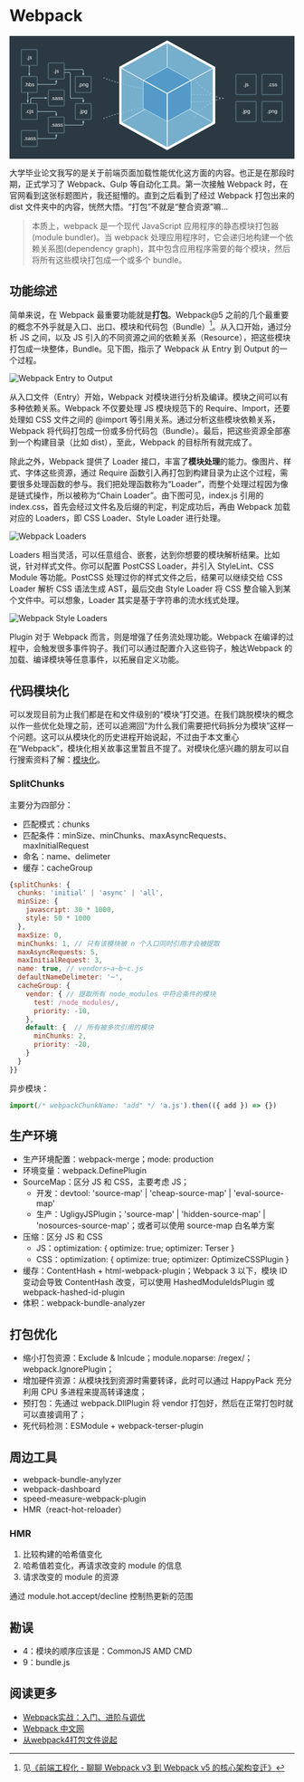 # Webpack

<div style="position: relative; padding: 20px; background: #2b3a42;">
  <div class="cube__container splash-viz__cube" style="width:180px;height:180px;padding-left:70.58823529411765px"><span class="cube cube--dark" style="width:120px;padding-bottom:60px"><figure class="cube__outer" style="width:120px;height:120px;transform:translateX(-50%) scale3d(1,1,1) rotateX(0deg) rotateY(7470deg) rotateZ(0deg)"><section class="cube__face" style="transform:rotateX(0deg) translateZ(60px);border-width:1px 1px 6px 6px"></section><section class="cube__face" style="transform:rotateX(-90deg) translateZ(60px);border-top-width:1px;border-right-width:1px;border-bottom-width:1px;border-left-width:1px"></section><section class="cube__face" style="transform:rotateX(90deg) translateZ(60px);border-width:6px 1px 1px 6px"></section><section class="cube__face" style="transform:rotateY(-90deg) translateZ(60px);border-width:1px"></section><section class="cube__face" style="transform:rotateY(90deg) translateZ(60px);border-width:1px 6px 6px 1px"></section><section class="cube__face" style="transform:rotateY(180deg) translateZ(60px);border-width:1px"></section></figure><figure class="cube__inner" style="width:120px;height:120px;transform:translateX(-50%) scale3d(0.5,0.5,0.5) rotateX(0deg) rotateY(-7470deg) rotateZ(0deg)"><section class="cube__face" style="transform:rotateX(0deg) translateZ(60px)"></section><section class="cube__face" style="transform:rotateX(-90deg) translateZ(60px)"></section><section class="cube__face" style="transform:rotateX(90deg) translateZ(60px)"></section><section class="cube__face" style="transform:rotateY(-90deg) translateZ(60px)"></section><section class="cube__face" style="transform:rotateY(90deg) translateZ(60px)"></section><section class="cube__face" style="transform:rotateY(180deg) translateZ(60px)"></section></figure></span></div>
  <style>
    <style>
    @-webkit-keyframes sbx-reset-in {}
    .cube {
        -webkit-box-sizing: border-box;
        position: relative;
        display: block;
        -webkit-transform-style: preserve-3d;
        transform-style: preserve-3d;
        -webkit-transform: rotateX(-33.5deg) rotateY(45deg);
        transform: rotateX(-33.5deg) rotateY(45deg)
    }
    .cube__inner,.cube__outer {
        -webkit-box-sizing: border-box;
        display: inline-block;
        -webkit-transform-style: preserve-3d;
        transform-style: preserve-3d;
        -webkit-transition: -webkit-transform 1000ms;
        transition: -webkit-transform 1000ms;
        transition: transform 1000ms;
        transition: transform 1000ms,-webkit-transform 1000ms
    }
    .cube__inner {
        -webkit-box-sizing: border-box;
        position: absolute;
        top: -2px;
        left: 0
    }
    .cube__face {
        -webkit-box-sizing: border-box;
        position: absolute;
        width: 100%;
        height: 100%;
        border: 1px solid #ffffff
    }
    .cube .cube__outer .cube__face {
        -webkit-box-sizing: border-box;
        background: rgba(141,214,249,0.5);
        -webkit-transition: border-width 0.2s;
        transition: border-width 0.2s;
        -webkit-transition-delay: 0.2s;
        transition-delay: 0.2s
    }
    .cube .cube__inner .cube__face {
        -webkit-box-sizing: border-box;
        background: #175d96;
        border: 2px solid #ffffff
    }
    .splash-viz {
        -webkit-box-sizing: border-box;
        position: relative;
        display: -webkit-box;
        display: -ms-flexbox;
        display: flex;
        height: calc(100vh - 55px);
        min-height: 320px;
        max-height: 720px;
        background: #2b3a42;
        -webkit-box-orient: vertical;
        -webkit-box-direction: normal;
        -ms-flex-direction: column;
        flex-direction: column;
        overflow: hidden
    }
    .splash-viz__cube {
        -webkit-box-sizing: border-box;
        position: absolute;
        left: 0;
        right: 0;
        top: 0;
        bottom: 0;
        margin: auto;
        z-index: 1
    }
  </style>
  <svg viewBox="0 100 1088 415" version="1.1">
    <g stroke-width="1" fill="none" fill-rule="evenodd">
        <g transform="translate(1002, 326)">
            <g>
                <use fill-opacity="0.1" fill="#526B78" fill-rule="evenodd" xlink:href="#path-1"></use>
                <rect stroke="#526B78" stroke-width="4" x="-2" y="-2" width="84" height="84" rx="3"></rect>
            </g>
            <text font-family="'Source Sans Pro', sans-serif" font-size="22" font-weight="500" fill="#FFFFFF">
                <tspan x="18.891" y="46.7096774">.png</tspan>
            </text>
        </g>
        <g transform="translate(1002, 214)">
            <g>
                <use fill-opacity="0.1" fill="#526B78" fill-rule="evenodd" xlink:href="#path-2"></use>
                <rect stroke="#526B78" stroke-width="4" x="-2" y="-2" width="84" height="84" rx="3"></rect>
            </g>
            <text font-family="'Source Sans Pro', sans-serif" font-size="22" font-weight="500" fill="#FFFFFF">
                <tspan x="22.532" y="46.7096774">.css</tspan>
            </text>
        </g>
        <g transform="translate(894, 326)">
            <g>
                <use fill-opacity="0.1" fill="#526B78" fill-rule="evenodd" xlink:href="#path-3"></use>
                <rect stroke="#526B78" stroke-width="4" x="-2" y="-2" width="84" height="84" rx="3"></rect>
            </g>
            <text font-family="'Source Sans Pro', sans-serif" font-size="22" font-weight="500" fill="#FFFFFF">
                <tspan x="21.817" y="46.7096774">.jpg</tspan>
            </text>
        </g>
        <g transform="translate(894, 214)">
            <g>
                <use fill-opacity="0.1" fill="#526B78" fill-rule="evenodd" xlink:href="#path-4"></use>
                <rect stroke="#526B78" stroke-width="4" x="-2" y="-2" width="84" height="84" rx="3"></rect>
            </g>
            <text font-family="'Source Sans Pro', sans-serif" font-size="22" font-weight="500" fill="#FFFFFF">
                <tspan x="29" y="46.7096774">.js</tspan>
            </text>
        </g>
        <g transform="translate(342, 225)" stroke="#7E8C94" stroke-width="4">
            <path d="M499.558824,86.52 C499.558824,86.52 484.852941,81.02 439.908088,109.436667 C394.963235,137.853333 380.992647,164.436667 380.992647,164.436667" stroke-dasharray="7"></path>
            <path d="M499.558824,86.0616667 C499.558824,86.0616667 484.852941,91.5616667 439.908088,63.145 C394.963235,34.7283333 380.992647,8.145 380.992647,8.145" stroke-dasharray="7"></path>
            <path d="M0.477941176,170.395 C0.477941176,170.395 169.382939,98.895 447.847936,98.895" stroke-dasharray="6"></path>
            <path d="M0.477941176,72.395 C0.477941176,72.395 169.382939,0.895 447.847936,0.895" stroke-dasharray="6" transform="translate(224.162939, 36.645000) scale(1, -1) translate(-224.162939, -36.645000) "></path>
        </g>
        <g transform="translate(228, 335)">
            <g>
                <use fill-opacity="0.1" fill="#526B78" fill-rule="evenodd" xlink:href="#path-5"></use>
                <rect stroke="#526B78" stroke-width="4" x="-2" y="-2" width="66" height="66" rx="3"></rect>
            </g>
            <text font-family="'Source Sans Pro', sans-serif" font-size="22" font-weight="500" fill="#FFFFFF">
                <tspan x="12.817" y="38">.jpg</tspan>
            </text>
        </g>
        <g transform="translate(228, 223)">
            <g>
                <use fill-opacity="0.1" fill="#526B78" fill-rule="evenodd" xlink:href="#path-6"></use>
                <rect stroke="#526B78" stroke-width="4" x="-2" y="-2" width="66" height="66" rx="3"></rect>
            </g>
            <text font-family="'Source Sans Pro', sans-serif" font-size="22" font-weight="500" fill="#FFFFFF">
                <tspan x="9.891" y="38">.png</tspan>
            </text>
        </g>
        <g transform="translate(302, 414.500000) scale(1, -1) translate(-302, -414.500000) translate(182, 404)">
            <rect fill="#BBDBEC" x="0" y="0" width="2" height="6"></rect>
            <rect fill="#BBDBEC" x="76" y="6" width="2" height="12"></rect>
            <rect fill="#BBDBEC" transform="translate(75.304690, 4.704683) rotate(-45) translate(-75.304690, -4.704683) " x="74.3046896" y="1.87968342" width="2" height="5.6500001"></rect>
            <rect fill="#BBDBEC" x="2" y="2" width="72" height="2"></rect>
            <polyline stroke="#BBDBEC" stroke-width="2" points="80 12 77 20.8000002 74 12"></polyline>
        </g>
        <g transform="translate(116, 391)">
            <g>
                <use fill-opacity="0.1" fill="#526B78" fill-rule="evenodd" xlink:href="#path-7"></use>
                <rect stroke="#526B78" stroke-width="4" x="-2" y="-2" width="66" height="66" rx="3"></rect>
            </g>
            <text font-family="'Source Sans Pro', sans-serif" font-size="22" font-weight="500" fill="#FFFFFF">
                <tspan x="8.076" y="38">.sass</tspan>
            </text>
        </g>
        <g transform="translate(116, 279)">
            <g>
                <use fill-opacity="0.1" fill="#526B78" fill-rule="evenodd" xlink:href="#path-8"></use>
                <rect stroke="#526B78" stroke-width="4" x="-2" y="-2" width="66" height="66" rx="3"></rect>
            </g>
            <text font-family="'Source Sans Pro', sans-serif" font-size="22" font-weight="500" fill="#FFFFFF">
                <tspan x="8.076" y="38">.sass</tspan>
            </text>
        </g>
        <g transform="translate(182, 201)">
            <rect fill="#BBDBEC" x="0" y="0" width="2" height="6"></rect>
            <rect fill="#BBDBEC" x="76" y="113" width="2" height="12"></rect>
            <rect fill="#BBDBEC" transform="translate(75.304690, 111.704683) rotate(-45) translate(-75.304690, -111.704683) " x="74.3046896" y="108.879683" width="2" height="5.6500001"></rect>
            <rect fill="#BBDBEC" x="26" y="109" width="48" height="2"></rect>
            <rect fill="#BBDBEC" transform="translate(24.704683, 108.304690) rotate(-45) translate(-24.704683, -108.304690) " x="23.7046835" y="105.47969" width="2" height="5.6500001"></rect>
            <rect fill="#BBDBEC" x="22" y="6" width="2" height="101"></rect>
            <rect fill="#BBDBEC" transform="translate(21.304690, 4.704683) rotate(-45) translate(-21.304690, -4.704683) " x="20.3046896" y="1.87968342" width="2" height="5.6500001"></rect>
            <rect fill="#BBDBEC" x="2" y="2" width="18" height="2"></rect>
            <polyline stroke="#BBDBEC" stroke-width="2" points="80 118 77 126.8 74 118"></polyline>
        </g>
        <g transform="translate(182, 189)">
            <rect fill="#BBDBEC" x="0" y="0" width="2" height="6"></rect>
            <rect fill="#BBDBEC" x="76" y="6" width="2" height="19"></rect>
            <rect fill="#BBDBEC" transform="translate(75.304690, 4.704683) rotate(-45) translate(-75.304690, -4.704683) " x="74.3046896" y="1.87968342" width="2" height="5.6500001"></rect>
            <rect fill="#BBDBEC" x="2" y="2" width="72" height="2"></rect>
            <polyline stroke="#BBDBEC" stroke-width="2" points="80 18 77 26.8000002 74 18"></polyline>
        </g>
        <g transform="translate(116, 167)">
            <g>
                <use fill-opacity="0.1" fill="#526B78" fill-rule="evenodd" xlink:href="#path-9"></use>
                <rect stroke="#526B78" stroke-width="4" x="-2" y="-2" width="66" height="66" rx="3"></rect>
            </g>
            <text font-family="'Source Sans Pro', sans-serif" font-size="22" font-weight="500" fill="#FFFFFF">
                <tspan x="20" y="38">.js</tspan>
            </text>
        </g>
        <g transform="translate(110, 470.500000) scale(1, -1) translate(-190, -470.500000) translate(150, 460)">
            <rect fill="#BBDBEC" x="0" y="0" width="2" height="6"></rect>
            <rect fill="#BBDBEC" x="76" y="6" width="2" height="12"></rect>
            <rect fill="#BBDBEC" transform="translate(75.304690, 4.704683) rotate(-45) translate(-75.304690, -4.704683) " x="74.3046896" y="1.87968342" width="2" height="5.6500001"></rect>
            <rect fill="#BBDBEC" x="2" y="2" width="72" height="2"></rect>
            <polyline stroke="#BBDBEC" stroke-width="2" points="80 12 77 20.8000002 74 12"></polyline>
        </g>
        <g transform="translate(4, 447)">
            <g>
                <use fill-opacity="0.1" fill="#526B78" fill-rule="evenodd" xlink:href="#path-10"></use>
                <rect stroke="#526B78" stroke-width="4" x="-2" y="-2" width="66" height="66" rx="3"></rect>
            </g>
            <text font-family="'Source Sans Pro', sans-serif" font-size="22" font-weight="500" fill="#FFFFFF">
                <tspan x="8.076" y="38">.sass</tspan>
            </text>
        </g>
        <g transform="translate(70, 363)">
            <rect fill="#BBDBEC" x="0" y="0" width="2" height="6"></rect>
            <rect fill="#BBDBEC" x="76" y="6" width="2" height="12"></rect>
            <rect fill="#BBDBEC" transform="translate(75.304690, 4.704683) rotate(-45) translate(-75.304690, -4.704683) " x="74.3046896" y="1.87968342" width="2" height="5.6500001"></rect>
            <rect fill="#BBDBEC" x="2" y="2" width="72" height="2"></rect>
            <polyline stroke="#BBDBEC" stroke-width="2" points="80 12 77 20.8000002 74 12"></polyline>
        </g>
        <g transform="translate(4, 335)">
            <g>
                <use fill-opacity="0.1" fill="#526B78" fill-rule="evenodd" xlink:href="#path-11"></use>
                <rect stroke="#526B78" stroke-width="4" x="-2" y="-2" width="66" height="66" rx="3"></rect>
            </g>
            <text font-family="'Source Sans Pro', sans-serif" font-size="22" font-weight="500" fill="#FFFFFF">
                <tspan x="15.38" y="38">.cjs</tspan>
            </text>
        </g>
        <g transform="translate(38, 307)">
            <rect fill="#BBDBEC" x="0" y="22" width="6" height="2"></rect>
            <rect fill="#BBDBEC" x="2" y="6" width="2" height="16"></rect>
            <rect fill="#BBDBEC" transform="translate(4.704683, 4.704683) rotate(45) translate(-4.704683, -4.704683) " x="3.70468347" y="1.87968342" width="2" height="5.6500001"></rect>
            <rect fill="#BBDBEC" x="6" y="2" width="62" height="2"></rect>
            <polyline stroke="#BBDBEC" stroke-width="2" transform="translate(66.400000, 3) rotate(270) translate(-66.400000, -3) " points="69.4000001 -1.4000001 66.4000001 7.4000001 63.4000001 -1.4000001"></polyline>
        </g>
        <g transform="translate(26, 289)">
            <polyline stroke="#BBDBEC" stroke-width="2" points="6 30 3 38.8000002 0 30"></polyline>
            <rect fill="#BBDBEC" x="2" y="0" width="2" height="39"></rect>
            <rect fill="#BBDBEC" x="0" y="0" width="6" height="2"></rect>
        </g>
        <g transform="translate(110, 246.500000) scale(1, -1) translate(-190, -246.500000) translate(150, 236)">
            <rect fill="#BBDBEC" x="0" y="0" width="2" height="6"></rect>
            <rect fill="#BBDBEC" x="76" y="6" width="2" height="12"></rect>
            <rect fill="#BBDBEC" transform="translate(75.304690, 4.704683) rotate(-45) translate(-75.304690, -4.704683) " x="74.3046896" y="1.87968342" width="2" height="5.6500001"></rect>
            <rect fill="#BBDBEC" x="2" y="2" width="72" height="2"></rect>
            <polyline stroke="#BBDBEC" stroke-width="2" points="80 12 77 20.8000002 74 12"></polyline>
        </g>
        <g transform="translate(4, 223)">
            <g>
                <use fill-opacity="0.1" fill="#526B78" fill-rule="evenodd" xlink:href="#path-12"></use>
                <rect stroke="#526B78" stroke-width="4" x="-2" y="-2" width="66" height="66" rx="3"></rect>
            </g>
            <text font-family="'Source Sans Pro', sans-serif" font-size="22" font-weight="500" fill="#FFFFFF">
                <tspan x="10.947" y="38">.hbs</tspan>
            </text>
        </g>
        <g transform="translate(32, 177)">
            <polyline stroke="#BBDBEC" stroke-width="2" points="6 30 3 38.8000002 0 30"></polyline>
            <rect fill="#BBDBEC" x="2" y="0" width="2" height="39"></rect>
            <rect fill="#BBDBEC" x="0" y="0" width="6" height="2"></rect>
        </g>
        <g transform="translate(4, 111)">
            <g>
                <use fill-opacity="0.1" fill="#526B78" fill-rule="evenodd" xlink:href="#path-13"></use>
                <rect stroke="#526B78" stroke-width="4" x="-2" y="-2" width="66" height="66" rx="3"></rect>
            </g>
            <text font-family="'Source Sans Pro', sans-serif" font-size="22" font-weight="500" fill="#FFFFFF">
                <tspan x="20" y="38">.js</tspan>
            </text>
        </g>
    </g>
  </svg>
</div>

大学毕业论文我写的是关于前端页面加载性能优化这方面的内容。也正是在那段时期，正式学习了 Webpack、Gulp 等自动化工具。第一次接触 Webpack 时，在官网看到这张标题图片，我还挺懵的。直到之后看到了经过 Webpack 打包出来的 dist 文件夹中的内容，恍然大悟。“打包”不就是“整合资源”嘛...

> 本质上，webpack 是一个现代 JavaScript 应用程序的静态模块打包器(module bundler)。当 webpack 处理应用程序时，它会递归地构建一个依赖关系图(dependency graph)，其中包含应用程序需要的每个模块，然后将所有这些模块打包成一个或多个 bundle。

## 功能综述

简单来说，在 Webpack 最重要功能就是**打包**。Webpack@5 之前的几个最重要的概念不外乎就是入口、出口、模块和代码包（Bundle）[^重要概念]。从入口开始，通过分析 JS 之间，以及 JS 引入的不同资源之间的依赖关系（Resource），把这些模块打包成一块整体，Bundle。见下图，指示了 Webpack 从 Entry 到 Output 的一个过程。

<img class="nb w80" alt="Webpack Entry to Output" src="https://cdn.jsdelivr.net/gh/Lionad-Morotar/blog-cdn/image/other/20200729011803.png" />

从入口文件（Entry）开始，Webpack 对模块进行分析及编译。模块之间可以有多种依赖关系。Webpack 不仅要处理 JS 模块规范下的 Require、Import，还要处理如 CSS 文件之间的  @import 等引用关系。通过分析这些模块依赖关系，Webpack 将代码打包成一份或多份代码包（Bundle）。最后，把这些资源全部塞到一个构建目录（比如 dist），至此，Webpack 的目标所有就完成了。

除此之外，Webpack 提供了 Loader 接口，丰富了**模块处理**的能力。像图片、样式、字体这些资源，通过 Require 函数引入再打包到构建目录为止这个过程，需要很多处理函数的参与。我们把处理函数称为“Loader”，而整个处理过程因为像是链式操作，所以被称为“Chain Loader”。由下图可见，index.js 引用的 index.css，首先会经过文件名及后缀的判定，判定成功后，再由 Webpack 加载对应的 Loaders，即 CSS Loader、Style Loader 进行处理。

<img class="nb w80" alt="Webpack Loaders" src="https://cdn.jsdelivr.net/gh/Lionad-Morotar/blog-cdn/image/other/20200729021114.png" />

Loaders 相当灵活，可以任意组合、嵌套，达到你想要的模块解析结果。比如说，针对样式文件。你可以配置 PostCSS Loader，并引入 StyleLint、CSS Module 等功能。PostCSS 处理过你的样式文件之后，结果可以继续交给 CSS Loader 解析 CSS 语法生成 AST，最后交由 Style Loader 将 CSS 整合输入到某个文件中。可以想象，Loader 其实是基于字符串的流水线式处理。

<img class="nb" alt="Webpack Style Loaders" src="https://cdn.jsdelivr.net/gh/Lionad-Morotar/blog-cdn/image/other/20200729022653.png" />

Plugin 对于 Webpack 而言，则是增强了任务流处理功能。Webpack 在编译的过程中，会触发很多事件钩子。我们可以通过配置介入这些钩子，触达Webpack 的加载、编译模块等任意事件，以拓展自定义功能。

## 代码模块化

可以发现目前为止我们都是在和文件级别的“模块”打交道。在我们跳脱模块的概念以作一些优化处理之前，还可以追溯回“为什么我们需要把代码拆分为模块”这样一个问题。这可以从模块化的历史进程开始说起，不过由于本文重心在“Webpack”，模块化相关故事这里暂且不提了。对模块化感兴趣的朋友可以自行搜索资料了解：<a href="/articles/gists/js-module-history.html">模块化</a>。

### SplitChunks

主要分为四部分：

* 匹配模式：chunks
* 匹配条件：minSize、minChunks、maxAsyncRequests、maxInitialRequest
* 命名：name、delimeter
* 缓存：cacheGroup

```js
{splitChunks: {
  chunks: 'initial' | 'async' | 'all',
  minSize: {
    javascript: 30 * 1000,
    style: 50 * 1000
  },
  maxSize: 0,
  minChunks: 1, // 只有该模块被 n 个入口同时引用才会被提取
  maxAsyncRequests: 5,
  maxInitialRequest: 3,
  name: true, // vendors~a~b~c.js
  defaultNameDelimeter: '~',
  cacheGroup: {
    vendor: { // 提取所有 node_modules 中符合条件的模块
      test: /node_modules/,
      priority: -10,
    },
    default: {  // 所有被多次引用的模块
      minChunks: 2,
      priority: -20,
    }
  }
}}
```

异步模块：

```js
import(/* webpackChunkName: "add" */ 'a.js').then(({ add }) => {})
```

## 生产环境

* 生产环境配置：webpack-merge；mode: production
* 环境变量：webpack.DefinePlugin
* SourceMap：区分 JS 和 CSS，主要考虑 JS；
  * 开发：devtool: 'source-map' | 'cheap-source-map' | 'eval-source-map'
  * 生产：UgligyJSPlugin；'source-map' | 'hidden-source-map' | 'nosources-source-map'；或者可以使用 source-map 白名单方案
* 压缩：区分 JS 和 CSS
  * JS：optimization: { optimize: true; optimizer: Terser }
  * CSS：optimization: { optimize: true; optimizer: OptimizeCSSPlugin }
* 缓存：ContentHash + html-webpack-plugin；Webpack 3 以下，模块 ID 变动会导致 ContentHash 改变，可以使用 HashedModuleIdsPlugin 或 webpack-hashed-id-plugin
* 体积：webpack-bundle-analyzer

## 打包优化

* 缩小打包资源：Exclude & Inlcude；module.noparse: /regex/；webpack.IgnorePlugin；
* 增加硬件资源：从模块找到资源时需要转译，此时可以通过 HappyPack 充分利用 CPU 多进程来提高转译速度；
* 预打包：先通过 webpack.DllPlugin 将 vendor 打包好，然后在正常打包时就可以直接调用了；
* 死代码检测：ESModule + webpack-terser-plugin

## 周边工具

* webpack-bundle-anylyzer
* webpack-dashboard
* speed-measure-webpack-plugin
* HMR（react-hot-reloader）

### HMR

1. 比较构建的哈希值变化
2. 哈希值若变化，再请求改变的 module 的信息
3. 请求改变的 module 的资源

通过 module.hot.accept/decline 控制热更新的范围

## 勘误

* 4：模块的顺序应该是：CommonJS AMD CMD
* 9：bundle.js

## 阅读更多

* [Webpack实战：入门、进阶与调优](https://book.douban.com/subject/34430881/)
* [Webpack 中文网](https://www.webpackjs.com/concepts/)
* [从webpack4打包文件说起](https://cloud.tencent.com/developer/article/1172453)

[^重要概念]: 见[《前端工程化 - 聊聊 Webpack v3 到 Webpack v5 的核心架构变迁》](https://juejin.im/post/5f1ac4725188252e4839cfe6)